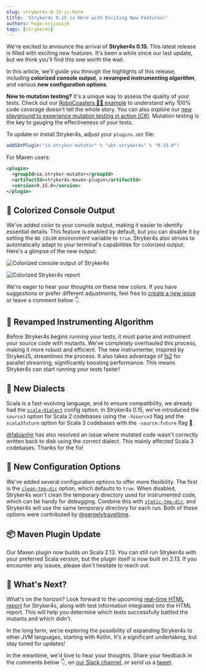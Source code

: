 ```yaml
---
slug: stryker4s-0-15-is-here
title: 'Stryker4s 0.15 is Here with Exciting New Features!'
authors: hugo-vrijswijk
tags: [stryker4s]
---
```


We're excited to announce the arrival of **Stryker4s 0.15**. This latest release is filled with exciting new features. It's been a while since our last update, but we think you'll find this one worth the wait.

In this article, we'll guide you through the highlights of this release, including **colorized console output**, a **revamped instrumenting algorithm**, and various **new configuration options**.

<!-- truncate -->

**New to mutation testing?** It's a unique way to assess the quality of your tests. Check out our [RoboCoasters 🤖🎢 example](https://stryker-mutator.io/docs/General/example/) to understand why 100% code coverage doesn't tell the whole story. You can also explore our [new playground to experience mutation testing in action (C#)](https://stryker-mutator.io/stryker-playground). Mutation testing is the key to gauging the effectiveness of your tests.

To update or install Stryker4s, adjust your `plugins.sbt` file:

```scala
addSbtPlugin("io.stryker-mutator" % "sbt-stryker4s" % "0.15.0")
```

For Maven users:

```xml
<plugin>
  <groupId>io.stryker-mutator</groupId>
  <artifactId>stryker4s-maven-plugin</artifactId>
  <version>0.15.0</version>
</plugin>
```

## 🌈 Colorized Console Output

We've added color to your console output, making it easier to identify essential details. This feature is enabled by default, but you can disable it by setting the `NO_COLOR` environment variable to `true`. Stryker4s also strives to automatically adapt to your terminal's capabilities for colorized output. Here's a glimpse of the new output:

![Colorized console output of Stryker4s](/images/blogs/stryker4s-colors-start.webp)

![Colorized Stryker4s report](/images/blogs/stryker4s-colors-report.webp)

We're eager to hear your thoughts on these new colors. If you have suggestions or prefer different adjustments, feel free to [create a new issue](https://github.com/stryker-mutator/stryker4s/issues/new) or leave a comment below 👇.

## 🧬 Revamped Instrumenting Algorithm

Before Stryker4s begins running your tests, it must parse and instrument your source code with mutants. We've completely overhauled this process, making it more robust and efficient. The new instrumenter, inspired by StrykerJS, streamlines the process. It also takes advantage of [fs2](https://fs2.io/) for parallel streaming, significantly boosting performance. This means Stryker4s can start running your tests faster!

## 💬 New Dialects

Scala is a fast-evolving language, and to ensure compatibility, we already had the [`scala-dialect`](https://stryker-mutator.io/docs/stryker4s/configuration/#scala-dialect-string) config option. In Stryker4s 0.15, we've introduced the `source3` option for Scala 2 codebases using the `-Xsource3` flag and the `scala3future` option for Scala 3 codebases with the `-source:future` flag 📡.

[@fabianhjr](https://github.com/fabianhjr) has also resolved an issue where mutated code wasn't correctly written back to disk using the correct dialect. This mainly affected Scala 3 codebases. Thanks for the fix!

## 📝 New Configuration Options

We've added several configuration options to offer more flexibility. The first is the [`clean-tmp-dir`](https://stryker-mutator.io/docs/stryker4s/configuration/#clean-tmp-dir-boolean) option, which defaults to `true`. When disabled, Stryker4s won't clean the temporary directory used for instrumented code, which can be handy for debugging. Combine this with [`static-tmp-dir`](https://stryker-mutator.io/docs/stryker4s/configuration/#static-tmp-dir-boolean), and Stryker4s will use the same temporary directory for each run. Both of these options were contributed by [@gergelytraveltime](https://github.com/gergelytraveltime).

## 📦 Maven Plugin Update

Our Maven plugin now builds on Scala 2.13. You can still run Stryker4s with your preferred Scala version, but the plugin itself is now built on 2.13. If you encounter any issues, please don't hesitate to reach out.

## 🔮 What's Next?

What's on the horizon? Look forward to the upcoming [real-time HTML report](/blog/announcing-realtime-reporting-for-stryker) for Stryker4s, along with test information integrated into the HTML report. This will help you determine which tests successfully battled the mutants and which didn't.

In the long term, we're exploring the possibility of expanding Stryker4s to other JVM languages, starting with Kotlin. It's a significant undertaking, but stay tuned for updates!

In the meantime, we'd love to hear your thoughts. Share your feedback in the comments below 👇, on [our Slack channel](https://join.slack.com/t/stryker-mutator/shared_invite/enQtOTUyMTYyNTg1NDQ0LTU4ODNmZDlmN2I3MmEyMTVhYjZlYmJkOThlNTY3NTM1M2QxYmM5YTM3ODQxYmJjY2YyYzllM2RkMmM1NjNjZjM), or send us a [tweet](https://twitter.com/stryker_mutator/).
